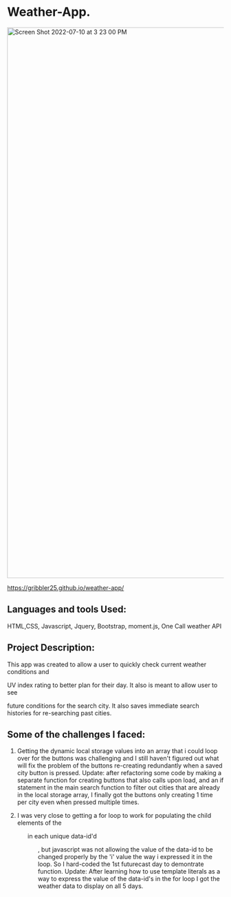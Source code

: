 # Weather-App.


<img width="1280" alt="Screen Shot 2022-07-10 at 3 23 00 PM" src="https://user-images.githubusercontent.com/98048059/178163543-46744f72-481c-4158-89a3-836f1ac8bcd8.png">

 https://gribbler25.github.io/weather-app/




## Languages and tools Used:

HTML,CSS, Javascript, Jquery, Bootstrap, moment.js, One Call weather API

## Project Description:

This app was created to allow a user to quickly check current weather conditions and

UV index rating to better plan for their day. It also is meant to allow user to see

future conditions for the search city.  It also saves immediate search histories for re-searching past cities.

## Some of the challenges I faced:


1. Getting the dynamic local storage values into an array that i could loop over for the buttons was challenging and I still haven't figured out what will fix the problem of the buttons re-creating redundantly when a saved city button is pressed.  Update: after refactoring some code by making a separate function for creating buttons that also calls upon load,  and an if statement in the main search function to filter out cities that are already in the local storage array, I finally got the buttons only creating 1 time per city even when pressed multiple times.



2. I was very close to getting a for loop to work for populating the child elements of the <ul> in each unique data-id'd <ul>, but javascript was not allowing the value of the data-id to be changed properly by the 'i' value the way i expressed it in the loop. So I hard-coded the 1st futurecast day to demontrate function.  Update: After learning how to use template literals as a way to express the value of the data-id's in the for loop I got the weather data to display on all 5 days.

